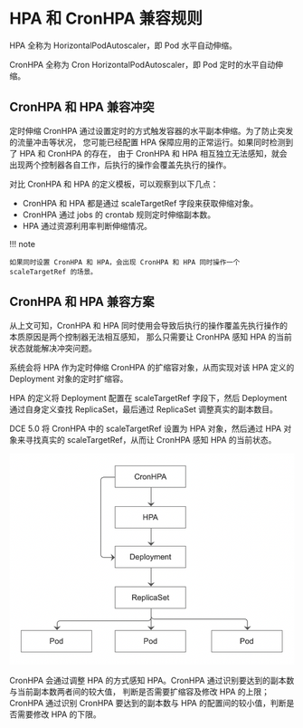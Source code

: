 # HPA 和 CronHPA 兼容规则

HPA 全称为 HorizontalPodAutoscaler，即 Pod 水平自动伸缩。

CronHPA 全称为 Cron HorizontalPodAutoscaler，即 Pod 定时的水平自动伸缩。

## CronHPA 和 HPA 兼容冲突

定时伸缩 CronHPA 通过设置定时的方式触发容器的水平副本伸缩。为了防止突发的流量冲击等状况，
您可能已经配置 HPA 保障应用的正常运行。如果同时检测到了 HPA 和 CronHPA 的存在，
由于 CronHPA 和 HPA 相互独立无法感知，就会出现两个控制器各自工作，后执行的操作会覆盖先执行的操作。

对比 CronHPA 和 HPA 的定义模板，可以观察到以下几点：

- CronHPA 和 HPA 都是通过 scaleTargetRef 字段来获取伸缩对象。
- CronHPA 通过 jobs 的 crontab 规则定时伸缩副本数。
- HPA 通过资源利用率判断伸缩情况。

!!! note

    如果同时设置 CronHPA 和 HPA，会出现 CronHPA 和 HPA 同时操作一个 scaleTargetRef 的场景。

## CronHPA 和 HPA 兼容方案

从上文可知，CronHPA 和 HPA 同时使用会导致后执行的操作覆盖先执行操作的本质原因是两个控制器无法相互感知，
那么只需要让 CronHPA 感知 HPA 的当前状态就能解决冲突问题。

系统会将 HPA 作为定时伸缩 CronHPA 的扩缩容对象，从而实现对该 HPA 定义的 Deployment 对象的定时扩缩容。

HPA 的定义将 Deployment 配置在 scaleTargetRef 字段下，然后 Deployment 通过自身定义查找 ReplicaSet，最后通过 ReplicaSet 调整真实的副本数目。

DCE 5.0 将 CronHPA 中的 scaleTargetRef 设置为 HPA 对象，然后通过 HPA 对象来寻找真实的 scaleTargetRef，从而让 CronHPA 感知 HPA 的当前状态。

![CronHPA 和 HPA 兼容方案](../../images/hpa-cronhpa-capability-rule-01.png)

CronHPA 会通过调整 HPA 的方式感知 HPA。CronHPA 通过识别要达到的副本数与当前副本数两者间的较大值，
判断是否需要扩缩容及修改 HPA 的上限；CronHPA 通过识别 CronHPA 要达到的副本数与 HPA 的配置间的较小值，判断是否需要修改 HPA 的下限。
